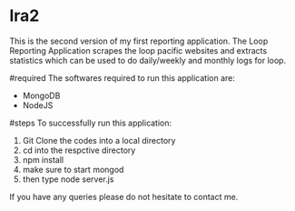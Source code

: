 # lra2
This is the second version of my first reporting application. The Loop Reporting Application scrapes the loop pacific websites and extracts statistics which can be used to do daily/weekly and monthly logs for loop.

#required
The softwares required to run this application are:
* MongoDB
* NodeJS

#steps
To successfully run this application:
1. Git Clone the codes into a local directory
2. cd into the respctive directory
3. npm install
4. make sure to start mongod
5. then type node server.js

If you have any queries please do not hesitate to contact me.
